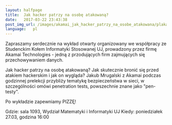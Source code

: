 ```yaml
---
layout: halfpage
title:  Jak hacker patrzy na osobę atakowaną?
date:   2017-03-22 23:43:38
post_img_url: /images/akamai_jak_hacker_patrzy_na_osobe_atakowana/plakat.jpg
language:   pl
---
```


Zapraszamy serdecznie na wykład otwarty organizowany we współpracy ze Studenckim Kołem Informatyki Stosowanej UJ, prowadzony przez firmę Akamai Technologies - jedną z przodujących firm zajmujących się przechowywaniem danych.

Jak hacker patrzy na osobę atakowaną? Jak skutecznie bronić się przed atakiem hackerskim i jak on wygląda? Jakub Mrugalski z Akamai podczas godzinnej prelekcji przybliży tematykę bezpieczeństwa w sieci, w szczególności omówi penetration tests, powszechnie znane jako "pen-testy".

Po wykładzie zapewniamy PIZZĘ!

Gdzie: sala 1093, Wydział Matematyki i Informatyki UJ
Kiedy: poniedziałek 27.03, godzina 16:00
